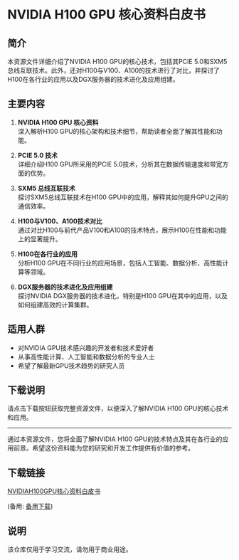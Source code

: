 # NVIDIA H100 GPU 核心资料白皮书

## 简介
本资源文件详细介绍了NVIDIA H100 GPU的核心技术，包括其PCIE 5.0和SXM5总线互联技术。此外，还对H100与V100、A100的技术进行了对比，并探讨了H100在各行业的应用以及DGX服务器的技术进化及应用组建。

## 主要内容
1. **NVIDIA H100 GPU 核心资料**  
   深入解析H100 GPU的核心架构和技术细节，帮助读者全面了解其性能和功能。

2. **PCIE 5.0 技术**  
   详细介绍H100 GPU所采用的PCIE 5.0技术，分析其在数据传输速度和带宽方面的优势。

3. **SXM5 总线互联技术**  
   探讨SXM5总线互联技术在H100 GPU中的应用，解释其如何提升GPU之间的通信效率。

4. **H100与V100、A100技术对比**  
   通过对比H100与前代产品V100和A100的技术特点，展示H100在性能和功能上的显著提升。

5. **H100在各行业的应用**  
   分析H100 GPU在不同行业的应用场景，包括人工智能、数据分析、高性能计算等领域。

6. **DGX服务器的技术进化及应用组建**  
   探讨NVIDIA DGX服务器的技术进化，特别是H100 GPU在其中的应用，以及如何组建高效的计算集群。

## 适用人群
- 对NVIDIA GPU技术感兴趣的开发者和技术爱好者
- 从事高性能计算、人工智能和数据分析的专业人士
- 希望了解最新GPU技术趋势的研究人员

## 下载说明
请点击下载按钮获取完整资源文件，以便深入了解NVIDIA H100 GPU的核心技术和应用。

---

通过本资源文件，您将全面了解NVIDIA H100 GPU的技术特点及其在各行业的应用前景。希望这份资料能为您的研究和开发工作提供有价值的参考。

## 下载链接
[NVIDIAH100GPU核心资料白皮书](https://pan.quark.cn/s/b2ea569ba4d5) 

(备用: [备用下载](https://pan.baidu.com/s/1JgoVsBRn8MYOe_5cQmXmNg?pwd=1234))

## 说明

该仓库仅用于学习交流，请勿用于商业用途。
